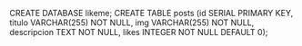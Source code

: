 CREATE DATABASE likeme;
CREATE TABLE posts (id SERIAL PRIMARY KEY, titulo VARCHAR(255) NOT NULL, img VARCHAR(255) NOT NULL, descripcion TEXT NOT NULL, likes INTEGER NOT NULL DEFAULT 0);
